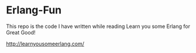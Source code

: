 Erlang-Fun
==========
This repo is the code I have written while reading Learn you some Erlang for Great Good!

http://learnyousomeerlang.com/
